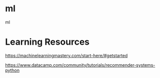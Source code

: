 # ml
ml


# Learning Resources
https://machinelearningmastery.com/start-here/#getstarted

https://www.datacamp.com/community/tutorials/recommender-systems-python

